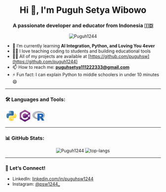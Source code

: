 <h1 align="center">Hi 👋, I'm Puguh Setya Wibowo</h1>
<h3 align="center">A passionate developer and educator from Indonesia 🇮🇩</h3>

<p align="center">
  <img src="https://komarev.com/ghpvc/?username=puguhsw&label=Profile%20views&color=0e75b6&style=flat" alt="Puguh1244" />
</p>

- 🌱 I’m currently learning **AI Integration, Python, and Loving You 4ever**
- 👨‍🏫 I love teaching coding to students and building educational tools
- 👨‍💻 All of my projects are available at [https://github.com/puguhsw](https://github.com/puguh1244)
- 📫 How to reach me: **puguhsetya111222333@gmail.com**
- ⚡ Fun fact: I can explain Python to middle schoolers in under 10 minutes 😄

---

### 🛠️ Languages and Tools:
<p align="left">
  <!-- Python -->
  <img src="https://raw.githubusercontent.com/devicons/devicon/master/icons/python/python-original.svg" alt="python" width="40" height="40"/>

  <!-- C# -->
  <img src="https://raw.githubusercontent.com/devicons/devicon/master/icons/csharp/csharp-original.svg" alt="csharp" width="40" height="40"/>

  <!-- R -->
  <img src="https://raw.githubusercontent.com/devicons/devicon/master/icons/r/r-original.svg" alt="r" width="40" height="40"/>
</p>


---

### 📊 GitHub Stats:
<p align="center">
  <img src="https://github-readme-stats.vercel.app/api?username=Puguh1244&show_icons=true&locale=en" alt="Puguh1244" />
  <img src="https://github-readme-stats.vercel.app/api/top-langs?username=Puguh1244&show_icons=true&locale=en&layout=compact" alt="top-langs" />
</p>

---

### 🤝 Let’s Connect!
- LinkedIn: [linkedin.com/in/puguhsw1244](https://linkedin.com/in/puguhsw1244)
- Instagram: [@psw1244_](https://instagram.com/psw1244_)

